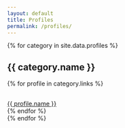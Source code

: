 ```yaml
---
layout: default
title: Profiles
permalink: /profiles/
---
```


<div class="container" style="margin-top: 1em">
  {% for category in site.data.profiles %}
  <h2>{{ category.name }}</h2>
  <div
    class="row row-cols-1 row-cols-sm-2 row-cols-md-3 row-cols-lg-4 row-cols-xl-6 g-4"
  >
    {% for profile in category.links %}
    <div class="col">
      <div
        class="card text-bg-light text-center mb-3 border-0"
        style="border-radius: 22px"
      >
        <div class="card-body">
          <h2 class="card-title" style="margin-bottom: 1rem">
            <span
              class="{{ profile.icon }} fa-3x"
              style="color: {{ profile.color }}"
            ></span>
          </h2>
          <a
            href="{{ profile.url }}{{ profile.username }}"
            class="btn btn-outline-dark col-12"
            target="_blank"
            >{{ profile.name }}</a
          >
        </div>
      </div>
    </div>
    {% endfor %}
  </div>
  {% endfor %}
</div>
